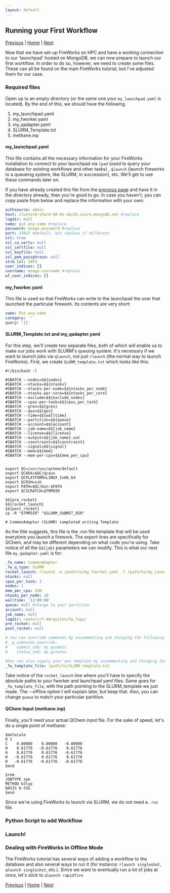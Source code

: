 ```yaml
---
layout: default
---
```


## Running your First Workflow

[Previous](./FW1-PythonInst.html) | [Home](../) | [Next](./FW3-Running-Workflow.html)

Now that we have set-up FireWorks on HPC and have a working connection to our 'launchpad' hosted on MongoDB, we can now prepare to launch our first workflow. In order to do so, however, we need to create some files. These can all be found on the main FireWorks tutorial, but I've adjusted them for our case.

### Required files
Open up to an empty directory (or the same one your `my_launchpad.yaml` is located). By the end of this, we should have the following.

1. my_launchpad.yaml
2. my_fworker.yaml
3. my_qadapter.yaml
4. SLURM_Template.txt
5. methane.inp


#### my_launchpad.yaml
This file contains all the necessary information for your FireWorks installation to connect to your launchpad via `lpad` (used to query your database for existing workflows and other tasks) , `qlaunch` (launch fireworks to a queueing system, like SLURM, in succession), etc. We'll get to use these commands later on. 

If you have already created this file from the [previous page](./FW1-PythonInst.html) and have it in the directory already, then you're good to go. In case you haven't, you can copy paste from below and replace the information with your own:

```yaml
authsource: admin
host: cluster0-shard-00-0x-abcde.azure.mongodb.net #replace
logdir: null
name: put-any-name #replace
password: mongo-password #replace
port: 27017 #default, but replace if different
ssl: true
ssl_ca_certs: null
ssl_certfile: null
ssl_keyfile: null
ssl_pem_passphrase: null
strm_lvl: INFO
user_indices: []
username: mongo-username #replace
wf_user_indices: []
```

#### my_fworker.yaml

This file is used so that FireWorks can write to the launchpad the user that launched the particular firework. Its contents are very short:

```yaml
name: Put-any-name
category: ''
query: '{}'
```



#### SLURM_Template.txt and my_qadapter.yaml
For this step, we'll create two separate files, both of which will enable us to make our jobs work with SLURM's queuing system. It's necessary if we want to launch jobs via `qlaunch`, not just `rlaunch` (the normal way to launch FireWorks). First, we create `SLURM_template.txt` which looks like this:

```shell 
#!/bin/bash -l

#SBATCH --nodes=$${nodes}
#SBATCH --ntasks=$${ntasks}
#SBATCH --ntasks-per-node=$${ntasks_per_node}
#SBATCH --ntasks-per-core=$${ntasks_per_core}
#SBATCH --exclude=$${exclude_nodes}
#SBATCH --cpus-per-task=$${cpus_per_task}
#SBATCH --gres=$${gres}
#SBATCH --qos=$${qos}
#SBATCH --time=$${walltime}
#SBATCH --partition=$${queue}
#SBATCH --account=$${account}
#SBATCH --job-name=$${job_name}
#SBATCH --license=$${license}
#SBATCH --output=$${job_name}.out
#SBATCH --constraint=$${constraint}
#SBATCH --signal=$${signal}
#SBATCH --mem=$${mem}
#SBATCH --mem-per-cpu=$${mem_per_cpu}


export QC=/usr/usc/qchem/default 
export QCAUX=$QC/qcaux 
export QCPLATFORM=LINUX_Ix86_64 
export QCRSH=ssh 
export PATH=$QC/bin:$PATH 
export QCSCRATCH=$TMPDIR 

$${pre_rocket}
$${rocket_launch}
$${post_rocket}
cp -R "$TMPDIR" "$SLURM_SUBMIT_DIR"

# CommonAdapter (SLURM) completed writing Template

```

As the title suggests, this file is the .run file template that will be used everytime you launch a firework. The export lines are specifically for QChem, and may be different depending on what code you're using. Take notice of all the `$${job}` parameters we can modify. This is what our next file `my_qadapter.yaml` is for:

```yaml
_fw_name: CommonAdapter
_fw_q_type: SLURM
rocket_launch: rlaunch -w /path/to/my_fworker.yaml -l /path/to/my_launchpad.yaml singleshot --offline
ntasks: null
cpus_per_task: 1
nodes: 1
mem_per_cpu: 2GB 
ntasks_per_node: 20
walltime: '12:00:00'
queue: null #change to your partition
account: null
job_name: null
logdir: /auto/rcf-40/quiton/fw_logs/
pre_rocket: null
post_rocket: null

# You can override commands by uncommenting and changing the following lines:
# _q_commands_override:
#    submit_cmd: my_qsubmit
#    status_cmd: my_qstatus

#You can also supply your own template by uncommenting and changing the following line:
_fw_template_file: /path/to/SLURM_template.txt
```
Take notice of the `rocket_launch` line where you'll have to specify the _absolute_ paths to your fworker and launchpad yaml files. Same goes for `_fw_template_file`, with the path pointing to the SLURM_template we just made. The --offline option I will explain later, but keep that. Also, you can change `queue` to match your particular partition.

#### QChem Input (methane.inp)
Finally, you'll need your actual QChem input file. For the sake of speed, let's do a single point of methane:

```
$molecule
0 1
C    0.00000    0.00000   -0.00000
H    0.61776   -0.61776    0.61776
H    0.61776    0.61776   -0.61776
H   -0.61776    0.61776    0.61776
H   -0.61776   -0.61776   -0.61776
$end

$rem
JOBTYPE spe
METHOD b3lyp
BASIS 6-31G
$end
```
Since we're using FireWorks to launch via SLURM, we do not need a `.run` file. 

### Python Script to add Workflow

### Launch!

### Dealing with FireWorks in Offline Mode

The FireWorks tutorial has several ways of adding a workflow to the database and also several ways to run it (for instance: `rlaunch singleshot`, `qlaunch singleshot`, etc.). Since we want to eventually run a lot of jobs at once, let's stick to `qlaunch rapidfire`


[Previous](./FW1-PythonInst.html) | [Home](../) | [Next](./FW3-Running-Workflow.html)
